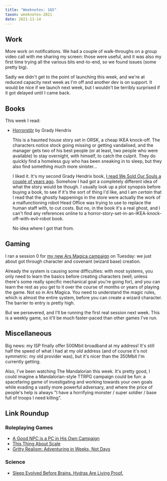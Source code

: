 ```yaml
---
title: "Weeknotes: 165"
taxon: weeknotes-2021
date: 2021-11-14
---
```


## Work

More work on notifications.  We had a couple of walk-throughs on a
group video call with me sharing my screen: those were useful, and it
was also my first time trying all the various bits end-to-end, so we
found issues (some pretty big).

Sadly we didn't get to the point of launching this week, and we're at
reduced capacity next week as I'm off and another dev is on support.
It would be nice if we launch next week, but I wouldn't be terribly
surprised if it got delayed until I came back.


## Books

This week I read:

- [Horrorstör][] by Grady Hendrix

  This is a haunted house story set in ORSK, a cheap IKEA knock-off.
  The characters notice stock going missing or getting vandalised, and
  the manager gets two of his best people (or at least, two people who
  were available) to stay overnight, with himself, to catch the
  culprit.  They do quickly find a homeless guy who has been sneaking
  in to sleep, but they also find something much more sinister...

  I liked it.  It's my second Grady Hendrix book, [I read We Sold Our
  Souls a couple of years ago][].  Somehow I had got a completely
  different idea of what the story would be though.  I usually look up
  a plot synopsis before buying a book, to see if it's the sort of
  thing I'd like, and I am *certain* that I read that the ghostly
  happenings in the store were actually the work of a malfunctioning
  robot Head Office was trying to use to replace the human staff with,
  to cut costs.  But no, in the book it's a real ghost, and I can't
  find any references online to a
  horror-story-set-in-an-IKEA-knock-off-with-evil-robot book.

  No idea where I got that from.

[Horrorstör]: https://en.wikipedia.org/wiki/Horrorst%C3%B6r
[I read We Sold Our Souls a couple of years ago]: weeknotes-025.html


## Gaming

I ran a session 0 for [my new Ars Magica campaign][] on Tuesday: we
just about got through character and covenant (wizard base) creation.

Already the system is causing some difficulties: with most systems,
you only need to learn the basics before creating characters (well,
unless there's some really specific mechanical goal you're going for),
and you can learn the rest as you get to it over the course of months
or years of playing the game.  Not so in Ars Magica.  You need to
understand the magic rules, which is almost the entire system, before
you can create a wizard character.  The barrier to entry is pretty
high.

But we persevered, and I'll be running the first real session next
week.  This is a weekly game, so it'll be much faster-paced than other
games I've run.

[my new Ars Magica campaign]: campaign-notes-2021-11-ars-magica.html

## Miscellaneous

Big news: my ISP finally offer 500Mbit broadband at my address!  It's
still half the speed of what I had at my *old* address (and of course
it's not symmetric: my old provider was), but it's nicer than the
350Mbit I'm currently getting.

Also, I've been watching The Mandalorian this week.  It's pretty good,
I could imagine a Mandalorian-style TTRPG campaign could be fun: a
spacefaring game of investigating and working towards your own goals
while evading a vastly more powerful adversary, and where the price of
people's help is always "I have a horrifying monster / super soldier /
base full of troops I need killing".


## Link Roundup

### Roleplaying Games

- [A Good NPC is a PC in His Own Campaign](http://monstersandmanuals.blogspot.com/2021/11/a-good-npc-is-pc-in-his-own-campaign.html)
- [This Thing About Scale](http://monstersandmanuals.blogspot.com/2021/11/this-thing-about-scale.html)
- [Gritty Realism: Adventuring in Weeks, Not Days](https://knightattheopera.blogspot.com/2021/10/gritty-realism-adventuring-in-weeks-not.html)

### Science

- [Sleep Evolved Before Brains. Hydras Are Living Proof.](https://www.quantamagazine.org/sleep-evolved-before-brains-hydras-are-living-proof-20210518/)
